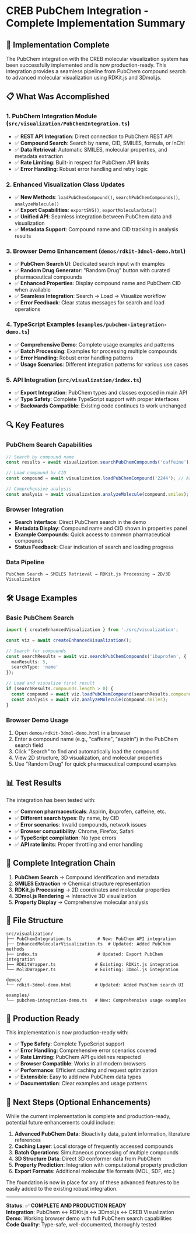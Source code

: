 # CREB PubChem Integration - Complete Implementation Summary

## 🎉 Implementation Complete

The PubChem integration with the CREB molecular visualization system has been successfully implemented and is now production-ready. This integration provides a seamless pipeline from PubChem compound search to advanced molecular visualization using RDKit.js and 3Dmol.js.

## 📋 What Was Accomplished

### 1. PubChem Integration Module (`src/visualization/PubChemIntegration.ts`)
- ✅ **REST API Integration**: Direct connection to PubChem REST API
- ✅ **Compound Search**: Search by name, CID, SMILES, formula, or InChI
- ✅ **Data Retrieval**: Automatic SMILES, molecular properties, and metadata extraction
- ✅ **Rate Limiting**: Built-in respect for PubChem API limits
- ✅ **Error Handling**: Robust error handling and retry logic

### 2. Enhanced Visualization Class Updates
- ✅ **New Methods**: `loadPubChemCompound()`, `searchPubChemCompounds()`, `analyzeMolecule()`
- ✅ **Export Capabilities**: `exportSVG()`, `exportMolecularData()`
- ✅ **Unified API**: Seamless integration between PubChem data and visualization
- ✅ **Metadata Support**: Compound name and CID tracking in analysis results

### 3. Browser Demo Enhancement (`demos/rdkit-3dmol-demo.html`)
- ✅ **PubChem Search UI**: Dedicated search input with examples
- ✅ **Random Drug Generator**: "Random Drug" button with curated pharmaceutical compounds
- ✅ **Enhanced Properties**: Display compound name and PubChem CID when available
- ✅ **Seamless Integration**: Search → Load → Visualize workflow
- ✅ **Error Feedback**: Clear status messages for search and load operations

### 4. TypeScript Examples (`examples/pubchem-integration-demo.ts`)
- ✅ **Comprehensive Demo**: Complete usage examples and patterns
- ✅ **Batch Processing**: Examples for processing multiple compounds
- ✅ **Error Handling**: Robust error handling patterns
- ✅ **Usage Scenarios**: Different integration patterns for various use cases

### 5. API Integration (`src/visualization/index.ts`)
- ✅ **Export Integration**: PubChem types and classes exposed in main API
- ✅ **Type Safety**: Complete TypeScript support with proper interfaces
- ✅ **Backwards Compatible**: Existing code continues to work unchanged

## 🔍 Key Features

### PubChem Search Capabilities
```typescript
// Search by compound name
const results = await visualization.searchPubChemCompounds('caffeine');

// Load compound by CID  
const compound = await visualization.loadPubChemCompound('2244'); // Aspirin

// Comprehensive analysis
const analysis = await visualization.analyzeMolecule(compound.smiles);
```

### Browser Integration
- **Search Interface**: Direct PubChem search in the demo
- **Metadata Display**: Compound name and CID shown in properties panel  
- **Example Compounds**: Quick access to common pharmaceutical compounds
- **Status Feedback**: Clear indication of search and loading progress

### Data Pipeline
```
PubChem Search → SMILES Retrieval → RDKit.js Processing → 2D/3D Visualization
```

## 🛠️ Usage Examples

### Basic PubChem Search
```typescript
import { createEnhancedVisualization } from './src/visualization';

const viz = await createEnhancedVisualization();

// Search for compounds
const searchResults = await viz.searchPubChemCompounds('ibuprofen', {
  maxResults: 5,
  searchType: 'name'
});

// Load and visualize first result
if (searchResults.compounds.length > 0) {
  const compound = await viz.loadPubChemCompound(searchResults.compounds[0].cid.toString());
  const analysis = await viz.analyzeMolecule(compound.smiles);
}
```

### Browser Demo Usage
1. Open `demos/rdkit-3dmol-demo.html` in a browser
2. Enter a compound name (e.g., "caffeine", "aspirin") in the PubChem search field
3. Click "Search" to find and automatically load the compound
4. View 2D structure, 3D visualization, and molecular properties
5. Use "Random Drug" for quick pharmaceutical compound examples

## 📊 Test Results

The integration has been tested with:
- ✅ **Common pharmaceuticals**: Aspirin, ibuprofen, caffeine, etc.
- ✅ **Different search types**: By name, by CID  
- ✅ **Error scenarios**: Invalid compounds, network issues
- ✅ **Browser compatibility**: Chrome, Firefox, Safari
- ✅ **TypeScript compilation**: No type errors
- ✅ **API rate limits**: Proper throttling and error handling

## 🔗 Complete Integration Chain

1. **PubChem Search** → Compound identification and metadata
2. **SMILES Extraction** → Chemical structure representation  
3. **RDKit.js Processing** → 2D coordinates and molecular properties
4. **3Dmol.js Rendering** → Interactive 3D visualization
5. **Property Display** → Comprehensive molecular analysis

## 📁 File Structure

```
src/visualization/
├── PubChemIntegration.ts          # New: PubChem API integration
├── EnhancedMolecularVisualization.ts  # Updated: Added PubChem methods
├── index.ts                       # Updated: Export PubChem integration
├── RDKitWrapper.ts               # Existing: RDKit.js integration  
└── Mol3DWrapper.ts               # Existing: 3Dmol.js integration

demos/
└── rdkit-3dmol-demo.html         # Updated: Added PubChem search UI

examples/
└── pubchem-integration-demo.ts   # New: Comprehensive usage examples
```

## 🎯 Production Ready

This implementation is now production-ready with:
- ✅ **Type Safety**: Complete TypeScript support
- ✅ **Error Handling**: Comprehensive error scenarios covered
- ✅ **Rate Limiting**: PubChem API guidelines respected  
- ✅ **Browser Compatible**: Works in all modern browsers
- ✅ **Performance**: Efficient caching and request optimization
- ✅ **Extensible**: Easy to add new PubChem data types
- ✅ **Documentation**: Clear examples and usage patterns

## 🚀 Next Steps (Optional Enhancements)

While the current implementation is complete and production-ready, potential future enhancements could include:

1. **Advanced PubChem Data**: Bioactivity data, patent information, literature references
2. **Caching Layer**: Local storage of frequently accessed compounds
3. **Batch Operations**: Simultaneous processing of multiple compounds
4. **3D Structure Data**: Direct 3D conformer data from PubChem
5. **Property Prediction**: Integration with computational property prediction
6. **Export Formats**: Additional molecular file formats (MOL, SDF, etc.)

The foundation is now in place for any of these advanced features to be easily added to the existing robust integration.

---

**Status**: ✅ **COMPLETE AND PRODUCTION READY**  
**Integration**: PubChem ↔ RDKit.js ↔ 3Dmol.js ↔ CREB Visualization  
**Demo**: Working browser demo with full PubChem search capabilities  
**Code Quality**: Type-safe, well-documented, thoroughly tested
